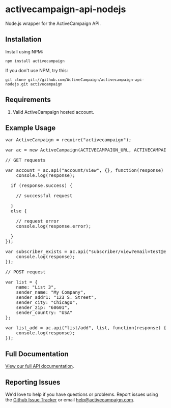 # activecampaign-api-nodejs

Node.js wrapper for the ActiveCampaign API.

## Installation

Install using NPM:

`npm install activecampaign`

If you don't use NPM, try this:

`git clone git://github.com/ActiveCampaign/activecampaign-api-nodejs.git activecampaign`

## Requirements

1. Valid ActiveCampaign hosted account.

## Example Usage

<pre>
var ActiveCampaign = require("activecampaign");

var ac = new ActiveCampaign(ACTIVECAMPAIGN_URL, ACTIVECAMPAIGN_API_KEY);

// GET requests

var account = ac.api("account/view", {}, function(response) {
	console.log(response);
	
  if (response.success) {

    // successful request

  }
  else {

    // request error
    console.log(response.error);

  }
});

var subscriber_exists = ac.api("subscriber/view?email=test@example.com", {}, function(response) {
	console.log(response);
});

// POST request

var list = {
	name: "List 3",
	sender_name: "My Company",
	sender_addr1: "123 S. Street",
	sender_city: "Chicago",
	sender_zip: "60601",
	sender_country: "USA"
};

var list_add = ac.api("list/add", list, function(response) {
	console.log(response);
});
</pre>

## Full Documentation

[View our full API documentation](http://activecampaign.com/api).

## Reporting Issues

We'd love to help if you have questions or problems. Report issues using the [Github Issue Tracker](https://github.com/ActiveCampaign/activecampaign-api-nodejs/issues) or email [help@activecampaign.com](mailto:help@activecampaign.com).